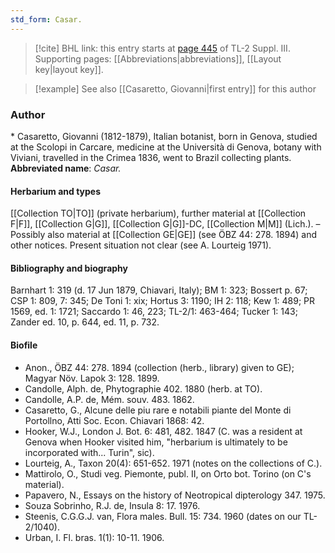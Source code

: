 ```yaml
---
std_form: Casar.
---
```


> [!cite] BHL link: this entry starts at [page 445](https://www.biodiversitylibrary.org/page/33266752) of TL-2 Suppl. III.
> Supporting pages: [[Abbreviations|abbreviations]], [[Layout key|layout key]].

> [!example] See also [[Casaretto, Giovanni|first entry]] for this author

### Author

\* Casaretto, Giovanni (1812-1879), Italian botanist, born in Genova, studied at the Scolopi in Carcare, medicine at the Università di Genova, botany with Viviani, travelled in the Crimea 1836, went to Brazil collecting plants. 
**Abbreviated name**: *Casar.*

#### Herbarium and types

[[Collection TO|TO]] (private herbarium), further material at [[Collection F|F]], [[Collection G|G]], [[Collection G|G]]-DC, [[Collection M|M]] (Lich.). – Possibly also material at [[Collection GE|GE]] (see ÖBZ 44: 278. 1894) and other notices. Present situation not clear (see A. Lourteig 1971).

#### Bibliography and biography

Barnhart 1: 319 (d. 17 Jun 1879, Chiavari, Italy); BM 1: 323; Bossert p. 67; CSP 1: 809, 7: 345; De Toni 1: xix; Hortus 3: 1190; IH 2: 118; Kew 1: 489; PR 1569, ed. 1: 1721; Saccardo 1: 46, 223; TL-2/1: 463-464; Tucker 1: 143; Zander ed. 10, p. 644, ed. 11, p. 732.

#### Biofile

- Anon., ÖBZ 44: 278. 1894 (collection (herb., library) given to GE); Magyar Növ. Lapok 3: 128. 1899.
- Candolle, Alph. de, Phytographie 402. 1880 (herb. at TO).
- Candolle, A.P. de, Mém. souv. 483. 1862.
- Casaretto, G., Alcune delle piu rare e notabili piante del Monte di Portollno, Atti Soc. Econ. Chiavari 1868: 42.
- Hooker, W.J., London J. Bot. 6: 481, 482. 1847 (C. was a resident at Genova when Hooker visited him, "herbarium is ultimately to be incorporated with... Turin", sic).
- Lourteig, A., Taxon 20(4): 651-652. 1971 (notes on the collections of C.).
- Mattirolo, O., Studi veg. Piemonte, publ. II, on Orto bot. Torino (on C's material).
- Papavero, N., Essays on the history of Neotropical dipterology 347. 1975.
- Souza Sobrinho, R.J. de, Insula 8: 17. 1976.
- Steenis, C.G.G.J. van, Flora males. Bull. 15: 734. 1960 (dates on our TL-2/1040).
- Urban, I. Fl. bras. 1(1): 10-11. 1906.

